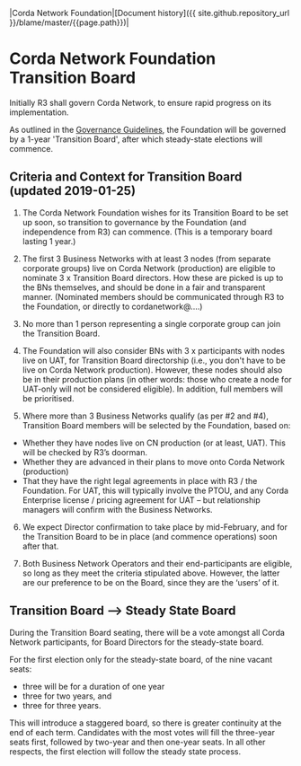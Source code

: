 |Corda Network Foundation|[Document history]({{ site.github.repository_url }}/blame/master/{{page.path}})|

Corda Network Foundation Transition Board
=========================================

Initially R3 shall govern Corda Network, to ensure rapid progress on its implementation. 

As outlined in the [Governance Guidelines](https://corda.network/governance/governance-guidelines.html), the Foundation will be governed by a 1-year 'Transition Board', after which steady-state elections will commence.

Criteria and Context for Transition Board (updated 2019-01-25)
----------------------------------------------------------------------

1. The Corda Network Foundation wishes for its Transition Board to be set up soon, so transition to governance by the Foundation (and independence from R3) can commence. (This is a temporary board lasting 1 year.)
 
2. The first 3 Business Networks with at least 3 nodes (from separate corporate groups) live on Corda Network (production) are eligible to nominate 3 x Transition Board directors.  How these are picked is up to the BNs themselves, and should be done in a fair and transparent manner. (Nominated members should be communicated through R3 to the Foundation, or directly to cordanetwork@....)
 
3. No more than 1 person representing a single corporate group can join the Transition Board.
 

4. The Foundation will also consider BNs with 3 x participants with nodes live on UAT, for Transition Board directorship (i.e., you don't have to be live on Corda Network production). However, these nodes should also be in their production plans (in other words: those who create a node for UAT-only will not be considered eligible). In addition, full members will be prioritised. 
 

5. Where more than 3 Business Networks qualify (as per #2 and #4), Transition Board members will be selected by the Foundation, based on:
* Whether they have nodes live on CN production (or at least, UAT). This will be checked by R3’s doorman.
* Whether they are advanced in their plans to move onto Corda Network (production)
* That they have the right legal agreements in place with R3 / the Foundation. For UAT, this will typically involve the PTOU, and any Corda Enterprise license / pricing agreement for UAT – but relationship managers will confirm with the Business Networks.
 

6. We expect Director confirmation to take place by mid-February, and for the Transition Board to be in place (and commence operations) soon after that.
 

7. Both Business Network Operators and their end-participants are eligible, so long as they meet the criteria stipulated above. However, the latter are our preference to be on the Board, since they are the ‘users’ of it.


Transition Board --> Steady State Board
---------------------------------------

During the Transition Board seating, there will be a vote amongst all Corda Network participants, for Board Directors for the steady-state board.

For the first election only for the steady-state board, of the nine vacant seats:
* three will be for a duration of one year
* three for two years, and 
* three for three years. 

This will introduce a staggered board, so there is greater continuity at the end of each term. Candidates with the most 
votes will fill the three-year seats first, followed by two-year and then one-year seats. In all other respects, the 
first election will follow the steady state process.
